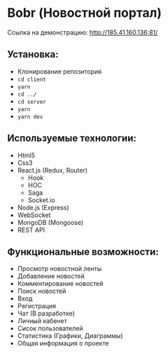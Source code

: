 # Bobr (Новостной портал)
Ссылка на демонстрацию: http://185.41.160.136:81/

## Установка:
* Клонирование репозитория
* `cd client`
* `yarn`
* `cd ../`
* `cd server`
* `yarn`
* `yarn dev`

## Используемые технологии:
- Html5
- Css3
- React.js (Redux, Router)
  - Hook
  - HOC
  - Saga
  - Socket.io
- Node.js (Express)
- WebSocket
- MongoDB (Mongoose)
- REST API

## Функциональные возможности:
- Просмотр новостной ленты
- Добавление новостей
- Комментирование новостей
- Поиск новостей
- Вход
- Регистрация
- Чат (В разработке)
- Личный кабенет
- Сисок пользователей
- Статистика (Графики, Диаграммы)
- Общая информация о проекте
